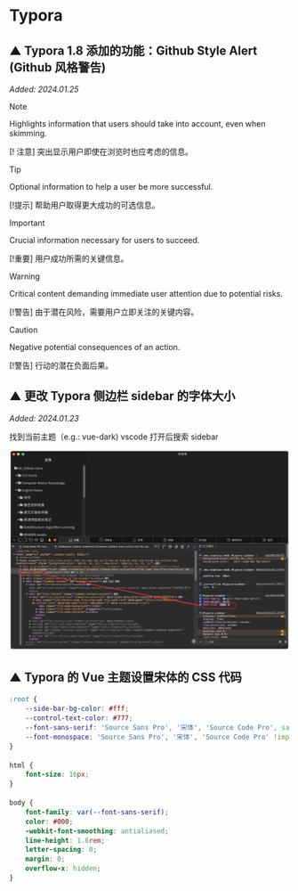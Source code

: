 # Typora



## ▲ Typora 1.8 添加的功能：Github Style Alert (Github 风格警告)

*Added: 2024.01.25*

> [!NOTE]  
> Highlights information that users should take into account, even when skimming.

[! 注意]
突出显示用户即使在浏览时也应考虑的信息。

> [!TIP]
> Optional information to help a user be more successful.

[!提示]
帮助用户取得更大成功的可选信息。

> [!IMPORTANT]  
> Crucial information necessary for users to succeed.

[!重要]
用户成功所需的关键信息。

> [!WARNING]  
> Critical content demanding immediate user attention due to potential risks.

[!警告]
由于潜在风险，需要用户立即关注的关键内容。

> [!CAUTION]
> Negative potential consequences of an action.

[!警告]
行动的潜在负面后果。



## ▲ 更改 Typora 侧边栏 sidebar 的字体大小

*Added: 2024.01.23*

找到当前主题（e.g.: vue-dark) vscode 打开后搜索 sidebar

<img src="./readme.assets/image-20240123113522800.png" alt="image-20240123113522800" style="zoom:50%;" />



## ▲ Typora 的 Vue 主题设置宋体的 CSS 代码

```css
:root {
    --side-bar-bg-color: #fff;
    --control-text-color: #777;
    --font-sans-serif: 'Source Sans Pro', '宋体', 'Source Code Pro', sans-serif !important;
    --font-monospace: 'Source Sans Pro', '宋体', 'Source Code Pro' !important;
}

html {
    font-size: 16px;
}

body {
    font-family: var(--font-sans-serif);
    color: #000;
    -webkit-font-smoothing: antialiased;
    line-height: 1.6rem;
    letter-spacing: 0;
    margin: 0;
    overflow-x: hidden;
}

```